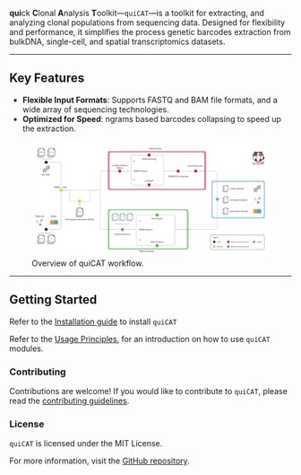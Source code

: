 **qui**ck **C**lonal **A**nalysis **T**oolkit—`quiCAT`—is a toolkit for extracting, and analyzing clonal populations from sequencing data. Designed for flexibility and performance, it simplifies the process genetic barcodes extraction from bulkDNA, single-cell, and spatial transcriptomics datasets.

---

## Key Features

- **Flexible Input Formats**: Supports FASTQ and BAM file formats, and a wide array of sequencing technologies.
- **Optimized for Speed**: ngrams based barcodes collapsing to speed up the extraction.

<figure>
  <img src="./assets/overview.pdf" alt="Description" />
  <figcaption>Overview of quiCAT workflow.</figcaption>
</figure>

---

## Getting Started

Refer to the [Installation guide](installation.md) to install `quiCAT`

Refer to the [Usage Principles](./usage/usage.md), for an introduction on how to use `quiCAT` modules.

### Contributing

Contributions are welcome! If you would like to contribute to `quiCAT`, please read the [contributing guidelines](contributing.md).

### License

`quiCAT` is licensed under the MIT License.

For more information, visit the [GitHub repository](https://github.com/theislab/quicat/).
